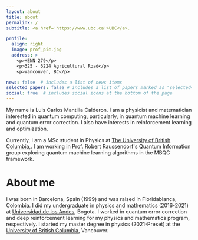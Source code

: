 ```yaml
---
layout: about
title: about
permalink: /
subtitle: <a href='https://www.ubc.ca'>UBC</a>. 

profile:
  align: right
  image: prof_pic.jpg
  address: >
    <p>HENN 279</p>
    <p>325 - 6224 Agricultural Road</p>
    <p>Vancouver, BC</p>

news: false  # includes a list of news items
selected_papers: false # includes a list of papers marked as "selected={true}"
social: true  # includes social icons at the bottom of the page
---
```



My name is Luis Carlos Mantilla Calderon. I am a physicist and matematician 
interested in quantum computing, particularly, in quantum machine learning
and quantum error correction. I also have interests in reinforcement learning 
and optimization. 

Currently, I am a MSc student in Physics at 
[The University of British Columbia](https://www.ubc.ca),.
  I am working in Prof. Robert Raussendorf's Quantum Information group exploring 
  quantum machine learning algorithms in the MBQC framework. 

# About me

I was born in Barcelona, Spain (1999) and was raised in Floridablanca, 
Colombia. I did my undergraduate in physics and mathematics (2016-2021) at 
[Universidad de los Andes](https://uniandes.edu.co), Bogota. 
I worked in quantum error correction and deep reinforcement learning for my 
physics and mathematics program, respectively. I started my master degree in physics (2021-Preset) at the 
[University of British Columbia](https://www.ubc.ca), Vancouver.